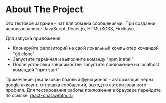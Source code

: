 
<h1>About The Project</h1>

Это тестовое задание - чат для обмена сообщениями.
При создании использовались: JavaScript, React.js, HTML/SCSS, Firebase.

Для запуска приложения:
* Клонируйте репозиторий на свой локальный компьютер командой "git clone"
* Запустите терминал и выполните команду "npm install"
* После установки зависимостей запустите приложение на localhost командой "npm start"

Примечание: реализован базовый функционал - авторизация через google аккаунт, отправка сообщений, выход из авторизованного профиля.
Для тестирования работы приложения в браузере перейдите по ссылке: <a href='http://react-chat.webtm.ru'>react-chat.webtm.ru<a>
